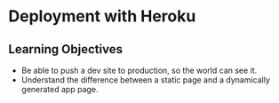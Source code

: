# Deployment with Heroku

## Learning Objectives

* Be able to push a dev site to production, so the world can see it.
* Understand the difference between a static page and a dynamically generated app page.
